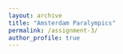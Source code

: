 ```yaml
---
layout: archive
title: "Amsterdam Paralympics"
permalink: /assignment-3/
author_profile: true
---
```

